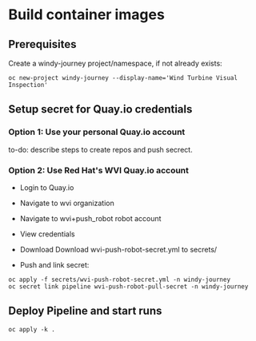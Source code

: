 # Build container images

## Prerequisites

Create a windy-journey project/namespace, if not already exists:
```
oc new-project windy-journey --display-name='Wind Turbine Visual Inspection'
```

## Setup secret for Quay.io credentials

### Option 1: Use your personal Quay.io account
to-do: describe steps to create repos and push secrect.

### Option 2: Use Red Hat's WVI Quay.io account
- Login to Quay.io
- Navigate to wvi organization
- Navigate to wvi+push_robot robot account
- View credentials
- Download Download wvi-push-robot-secret.yml to secrets/


- Push and link secret:
```
oc apply -f secrets/wvi-push-robot-secret.yml -n windy-journey
oc secret link pipeline wvi-push-robot-pull-secret -n windy-journey
```

## Deploy Pipeline and start runs
```
oc apply -k .
``````
